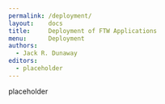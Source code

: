```yaml
---
permalink: /deployment/
layout:    docs
title:     Deployment of FTW Applications
menu:      Deployment
authors:
  - Jack R. Dunaway
editors:
  - placeholder
---
```


placeholder
